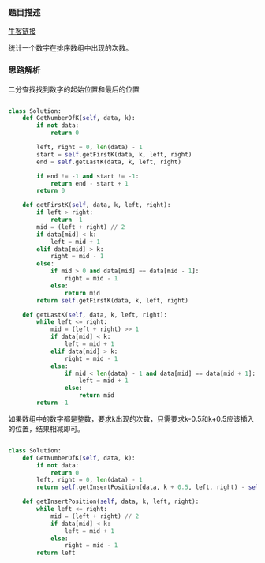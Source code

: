 ### 题目描述

[牛客链接](https://www.nowcoder.com/practice/70610bf967994b22bb1c26f9ae901fa2?tpId=13&tqId=11190&tPage=2&rp=2&ru=/ta/coding-interviews&qru=/ta/coding-interviews/question-ranking)

统计一个数字在排序数组中出现的次数。

### 思路解析

二分查找找到数字的起始位置和最后的位置

```python

class Solution:
    def GetNumberOfK(self, data, k):
        if not data:
            return 0

        left, right = 0, len(data) - 1
        start = self.getFirstK(data, k, left, right)
        end = self.getLastK(data, k, left, right)

        if end != -1 and start != -1:
            return end - start + 1
        return 0

    def getFirstK(self, data, k, left, right):
        if left > right:
            return -1
        mid = (left + right) // 2
        if data[mid] < k:
            left = mid + 1
        elif data[mid] > k:
            right = mid - 1
        else:
            if mid > 0 and data[mid] == data[mid - 1]:
                right = mid - 1
            else:
                return mid
        return self.getFirstK(data, k, left, right)

    def getLastK(self, data, k, left, right):
        while left <= right:
            mid = (left + right) >> 1
            if data[mid] < k:
                left = mid + 1
            elif data[mid] > k:
                right = mid - 1
            else:
                if mid < len(data) - 1 and data[mid] == data[mid + 1]:
                    left = mid + 1
                else:
                    return mid
        return -1

```

如果数组中的数字都是整数，要求k出现的次数，只需要求k-0.5和k+0.5应该插入的位置，结果相减即可。


```python

class Solution:
    def GetNumberOfK(self, data, k):
        if not data:
            return 0
        left, right = 0, len(data) - 1
        return self.getInsertPosition(data, k + 0.5, left, right) - self.getInsertPosition(data, k - 0.5, left, right)

    def getInsertPosition(self, data, k, left, right):
        while left <= right:
            mid = (left + right) // 2
            if data[mid] < k:
                left = mid + 1
            else:
                right = mid - 1
        return left

```





